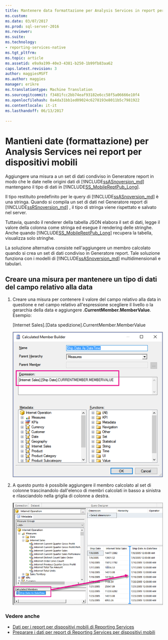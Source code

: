 ```yaml
---
title: Mantenere data formattazione per Analysis Services in report per dispositivi mobili | Reporting Services | Documenti Microsoft
ms.custom: 
ms.date: 03/07/2017
ms.prod: sql-server-2016
ms.reviewer: 
ms.suite: 
ms.technology:
- reporting-services-native
ms.tgt_pltfrm: 
ms.topic: article
ms.assetid: e9a9a199-40e3-4381-b250-1b99fb83aa62
caps.latest.revision: 3
author: maggiesMSFT
ms.author: maggies
manager: erikre
ms.translationtype: Machine Translation
ms.sourcegitcommit: f3481fcc2bb74eaf93182e6cc58f5a06666e10f4
ms.openlocfilehash: 0a4da31bb1ed09024c6278193e8011b5c7981922
ms.contentlocale: it-it
ms.lasthandoff: 06/13/2017

---
```

# <a name="retain-date-formatting-for-analysis-services-in-mobile-reports"></a>Mantieni date (formattazione) per Analysis Services nei report per dispositivi mobili
Aggiungere una misura a un set di dati condiviso in Generatore report in modo che le date nelle origini dati di [!INCLUDE[ssASnoversion_md](../../includes/ssasnoversion-md.md)] mantengano il tipo di dati in [!INCLUDE[SS_MobileReptPub_Long](../../includes/ss-mobilereptpub-short.md)].

Il tipo restituito predefinito per le query di [!INCLUDE[ssASnoversion_md](../../includes/ssasnoversion-md.md)] è una stringa.  Quando si compila un set di dati nel Generatore report di [!INCLUDE[ssRSnoversion_md](../../includes/ssrsnoversion-md.md)] , il tipo di stringa viene rispettato e salvato nel server. 

Tuttavia, quando il renderer della tabella JSON elabora il set di dati, legge il valore della colonna come stringa ed esegue il rendering delle stringhe.  Anche quando [!INCLUDE[SS_MobileReptPub_Long](../../includes/ss-mobilereptpub-long.md)] recupera la tabella, visualizza solo stringhe.

La soluzione alternativa consiste nell'aggiungere un membro calcolato quando si crea un set di dati condiviso in Generatore report. Tale soluzione funziona con i modelli di [!INCLUDE[ssASnoversion_md](../../includes/ssasnoversion-md.md)] multidimensionali e tabulari.

## <a name="create-a-measure-to-retain-a-date-field-data-type"></a>Creare una misura per mantenere un tipo di dati del campo relativo alla data

1. Creare una misura per contenere il valore del campo relativo alla data in questione e nel campo relativo all'espressione scegliere il livello o la gerarchia della data e aggiungere **.CurrentMember.MemberValue**. Esempio:
 
   [Internet Sales].[Data spedizione].CurrentMember.MemberValue
   
   ![ssas-calculated-member-report-builder](../../reporting-services/mobile-reports/media/ssas-calculated-member-report-builder.png)
   
2. A questo punto è possibile aggiungere il membro calcolato al set di colonne trascinandolo dall'elenco di membri calcolati in basso a sinistra e rilasciandolo nella griglia di colonne a destra.  

   ![ssas-query-designer-calculated-member-report-builder](../../reporting-services/mobile-reports/media/ssas-query-designer-calculated-member-report-builder.png) 
   
### <a name="see-also"></a>Vedere anche

-  [Dati per i report per dispositivi mobili di Reporting Services](../../reporting-services/mobile-reports/data-for-reporting-services-mobile-reports.md)
-  [Preparare i dati per report di Reporting Services per dispositivi mobili](../../reporting-services/mobile-reports/prepare-data-for-reporting-services-mobile-reports.md)
